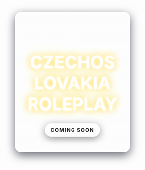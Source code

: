 <!doctype html>
<html lang="sk">
<head>
  <meta charset="utf-8" />
  <meta name="viewport" content="width=device-width, initial-scale=1" />
  <title>Czechoslovakia Roleplay — Coming Soon</title>
  <style>
    *{box-sizing:border-box;margin:0;padding:0}
    html,body{height:100%}

    body{
      font-family:Inter, system-ui, -apple-system, "Segoe UI", Roboto, "Helvetica Neue", Arial;
      display:grid;
      place-items:center;
      min-height:100vh;
      color:#fff;
      overflow:hidden;
      --bg1:#0b1220;
      --bg2:#1b2a4a;
      --accent:#ffdd57;
      background: linear-gradient(270deg,var(--bg1), var(--bg2), #6a1b9a);
      background-size: 600% 600%;
      animation: backgroundShift 12s ease infinite;
    }

    @keyframes backgroundShift{
      0%{background-position:0% 50%}
      50%{background-position:100% 50%}
      100%{background-position:0% 50%}
    }

    .card{
      text-align:center;
      padding:3.2rem 2.4rem;
      border-radius:18px;
      backdrop-filter: blur(6px) saturate(120%);
      background: linear-gradient(180deg, rgba(255,255,255,0.06), rgba(255,255,255,0.03));
      box-shadow: 0 10px 30px rgba(2,6,23,0.6), inset 0 1px 0 rgba(255,255,255,0.05);
      max-width:960px;
      width:92%;
      animation: floatCard 4s ease-in-out infinite;
    }

    @keyframes floatCard{
      0%,100%{transform:translateY(0)}
      50%{transform:translateY(-15px)}
    }

    h1{
      font-size:clamp(28px,6vw,56px);
      margin-bottom:0.6rem;
      text-transform:uppercase;
      color: #fff;
      text-shadow: 0 6px 30px rgba(11,12,20,0.7);
      animation: glow 2s ease-in-out infinite alternate;
    }

    @keyframes glow{
      from{text-shadow:0 0 10px #fff,0 0 20px #ffdd57,0 0 30px #ffdd57;}
      to{text-shadow:0 0 20px #fff,0 0 40px #ffdd57,0 0 60px #ffdd57;}
    }

    .coming-soon{
      margin-top:20px;
      display:inline-block;
      font-weight:700;
      padding:0.65rem 1.1rem;
      border-radius:999px;
      background:linear-gradient(90deg, rgba(255,255,255,0.1), rgba(255,255,255,0.05));
      box-shadow: 0 6px 24px rgba(11,12,20,0.45);
      color:var(--accent);
      border:1px solid rgba(255,255,255,0.06);
      font-size:1rem;
      letter-spacing:0.12em;
      text-transform:uppercase;
      animation: pulse 1.5s ease-in-out infinite;
    }

    @keyframes pulse{
      0%{transform:scale(1)}
      50%{transform:scale(1.15)}
      100%{transform:scale(1)}
    }

    .stars{
      pointer-events:none;
      position:fixed;inset:0;z-index:0;mix-blend-mode:screen;opacity:.35;
      background-image:
        radial-gradient(circle, rgba(255,255,255,0.8) 0 1px, transparent 1px),
        radial-gradient(circle, rgba(255,255,255,0.6) 0 1px, transparent 1px),
        radial-gradient(circle, rgba(255,255,255,0.4) 0 1px, transparent 1px);
      background-size: 200px 200px, 350px 350px, 500px 500px;
      animation: twinkle 8s linear infinite;
    }

    @keyframes twinkle{
      0%,100%{opacity:.3}
      50%{opacity:.6}
    }

  </style>
</head>
<body>
  <div class="stars" aria-hidden="true"></div>

  <main class="card" role="main">
    <h1>Czechoslovakia Roleplay</h1>
    <div class="coming-soon">Coming Soon</div>
  </main>

</body>
</html>
